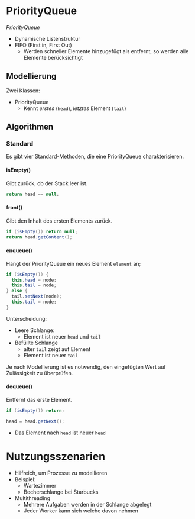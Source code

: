 # PriorityQueue
*PriorityQueue*

- Dynamische Listenstruktur
- FIFO (First in, First Out)
  - Werden schneller Elemente hinzugefügt als entfernt, so werden alle Elemente berücksichtigt

## Modellierung
Zwei Klassen:

- PriorityQueue
  - Kennt *erstes* (`head`), *letztes* Element (`tail`)

## Algorithmen
### Standard
Es gibt vier Standard-Methoden, die eine PriorityQueue charakterisieren.

#### isEmpty()
Gibt zurück, ob der Stack leer ist.

```java
return head == null;
```
#### front()
Gibt den Inhalt des ersten Elements zurück.

```java
if (isEmpty()) return null;
return head.getContent();
```
#### enqueue()
Hängt der PriorityQueue ein neues Element `element` an;

```java
if (isEmpty()) {
  this.head = node;
  this.tail = node;
} else {
  tail.setNext(node);
  this.tail = node;
}
```
Unterscheidung:
- Leere Schlange:
  - Element ist neuer `head` und `tail`
- Befüllte Schlange
  - alter `tail` zeigt auf Element
  - Element ist neuer `tail`

Je nach Modellierung ist es notwendig, den eingefügten Wert auf Zulässigkeit zu überprüfen.

#### dequeue()
Entfernt das erste Element.

```java
if (isEmpty()) return;

head = head.getNext();
```
- Das Element nach `head` ist neuer `head`

# Nutzungsszenarien

- Hilfreich, um Prozesse zu modellieren
- Beispiel:
  - Wartezimmer
  - Becherschlange bei Starbucks
- Multithreading
  - Mehrere Aufgaben werden in der Schlange abgelegt
  - Jeder Worker kann sich welche davon nehmen
